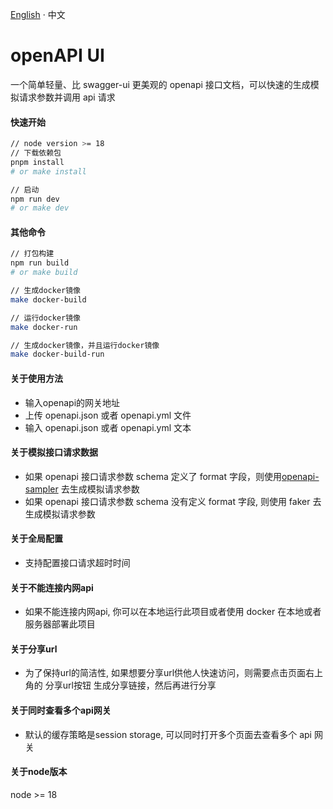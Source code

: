[English](./README.md) · 中文

# openAPI UI
一个简单轻量、比 swagger-ui 更美观的 openapi 接口文档，可以快速的生成模拟请求参数并调用 api 请求

#### 快速开始
```bash
// node version >= 18
// 下载依赖包
pnpm install
# or make install

// 启动
npm run dev
# or make dev
```

#### 其他命令
```bash
// 打包构建
npm run build
# or make build

// 生成docker镜像
make docker-build

// 运行docker镜像
make docker-run

// 生成docker镜像，并且运行docker镜像
make docker-build-run
```

#### 关于使用方法
* 输入openapi的网关地址
* 上传 openapi.json 或者 openapi.yml 文件
* 输入 openapi.json 或者 openapi.yml 文本

#### 关于模拟接口请求数据
* 如果 openapi 接口请求参数 schema 定义了 format 字段，则使用[openapi-sampler](https://github.com/Redocly/openapi-sampler) 去生成模拟请求参数
* 如果 openapi 接口请求参数 schema 没有定义 format 字段, 则使用 faker 去生成模拟请求参数

#### 关于全局配置
* 支持配置接口请求超时时间

#### 关于不能连接内网api
* 如果不能连接内网api, 你可以在本地运行此项目或者使用 docker 在本地或者服务器部署此项目

#### 关于分享url
* 为了保持url的简洁性, 如果想要分享url供他人快速访问，则需要点击页面右上角的 分享url按钮 生成分享链接，然后再进行分享

#### 关于同时查看多个api网关
* 默认的缓存策略是session storage, 可以同时打开多个页面去查看多个 api 网关

#### 关于node版本
node >= 18